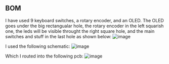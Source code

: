 ## BOM
I have used 9 keyboard switches, a rotary encoder, and an OLED. The OLED goes under the big rectangualar hole, the rotary encoder in the left squarish one, the leds will be visible throught the right square hole, and the main switches and stuff in the last hole as shown below:
![image](https://github.com/user-attachments/assets/6eee76b4-b3fb-4b19-a219-bb045a4f12d5)


I used the following schematic:
![image](https://github.com/user-attachments/assets/1b48e3e7-c5cf-44d5-8673-a565c47f772c)

Which I routed into the following pcb:
![image](https://github.com/user-attachments/assets/b2f99dd6-27a0-4c4c-9cb8-d00a4172e323)
